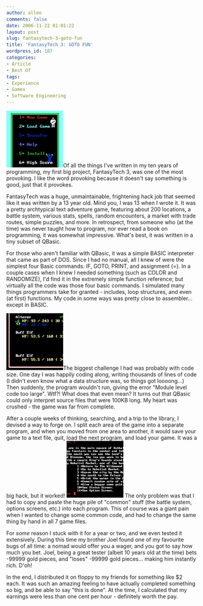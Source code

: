 ```yaml
---
author: allen
comments: false
date: 2006-11-22 01:01:22
layout: post
slug: fantasytech-3-goto-fun
title: 'FantasyTech 3: GOTO FUN'
wordpress_id: 107
categories:
- Article
- Best Of
tags:
- Experience
- Games
- Software Engineering
---
```


![FantasyTech 3 Menu](/images/wp-uploads/2006/11/ftech-menu.jpg)Of all the things I've written in my ten years of programming, my first big project, FantasyTech 3, was one of the most provoking. I like the word provoking because it doesn't say something is good, just that it provokes.

FantasyTech was a huge, unmaintainable, frightening hack job that seemed like it was written by a 13 year old. Mind you, I was 13 when I wrote it. It was a pretty archtypical text adventure game, featuring about 200 locations, a battle system, various stats, spells, random encounters, a market with trade routes, simple puzzles, and more. In retrospect, from someone who (at the time) was never taught how to program, nor ever read a book on programming, it was somewhat impressive. What's best, it was written in a tiny subset of QBasic.

For those who aren't familiar with QBasic, it was a simple BASIC interpreter that came as part of DOS. Since I had no manual, all I knew of were the simplest four Basic commands: IF, GOTO, PRINT, and assignment (=). In a couple cases when I knew I needed something (such as COLOR and RANDOMIZE), I'd find it in the extremely simple function reference; but virtually all the code was those four basic commands. I simulated many things programmers take for granted - includes, loop structures, and even (at first) functions. My code in some ways was pretty close to assembler... except in BASIC.

![FantasyTech 3 Battle](/images/wp-uploads/2006/11/ftech-battle.jpg)The biggest challenge I had was probably with code size. One day I was happily coding along, writing thousands of lines of code (I didn't even know what a data structure was, so things got loooong...) Then suddenly, the program wouldn't run, giving the error "Module level code too large". Wtf?! What does that even mean? It turns out that QBasic could only interpret source files that were 100KB long. My heart was crushed - the game was far from complete.

After a couple weeks of thinking, searching, and a trip to the library, I devised a way to forge on. I split each area of the game into a separate program, and when you moved from one area to another, it would save your game to a text file, quit, load the next program, and load your game. It was a big hack, but it worked! ![FantasyTech 3 Location](/images/wp-uploads/2006/11/ftech-location.jpg) The only problem was that I had to copy and paste the huge pile of "common" stuff (the battle system, options screens, etc.) into each program. This of course was a giant pain when I wanted to change some common code, and had to change the same thing by hand in all 7 game files.

For _some_ reason I stuck with it for a year or two, and we even tested it extensively. During this time my brother Joel found one of my favourite bugs of all time: a nomad would offer you a wager, and you got to say how much you bet. Joel, being a great tester (albeit 10 years old at the time) bets -99999 gold pieces, and "loses" -99999 gold pieces... making him instantly rich. D'oh!

In the end, I distributed it on floppy to my friends for something like $2 each. It was such an amazing feeling to have actually completed something so big, and be able to say "this is done". At the time, I calculated that my earnings were less than one cent per hour - definitely worth the pay.
